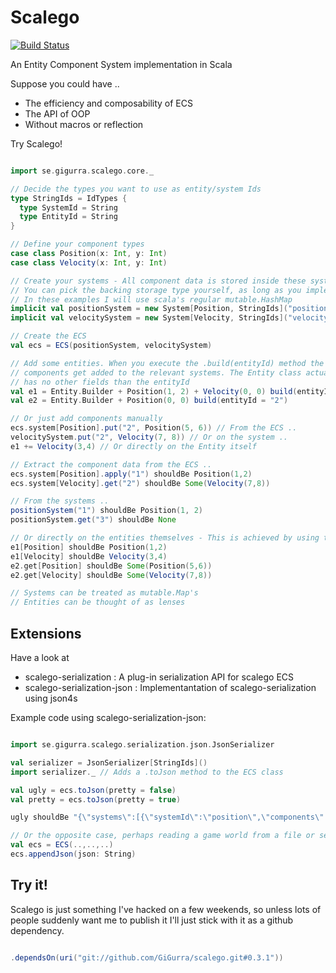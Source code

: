 # Scalego

[![Build Status](https://travis-ci.org/GiGurra/scalego.svg?branch=master)](https://travis-ci.org/GiGurra/scalego)

An Entity Component System implementation in Scala

Suppose you could have ..

* The efficiency and composability of ECS 
* The API of OOP
* Without macros or reflection

Try Scalego!

```scala

import se.gigurra.scalego.core._

// Decide the types you want to use as entity/system Ids
type StringIds = IdTypes {
  type SystemId = String
  type EntityId = String
}

// Define your component types
case class Position(x: Int, y: Int)
case class Velocity(x: Int, y: Int)

// Create your systems - All component data is stored inside these systems. 
// You can pick the backing storage type yourself, as long as you implement scala's mutable.Map trait. 
// In these examples I will use scala's regular mutable.HashMap
implicit val positionSystem = new System[Position, StringIds]("position", mutable.HashMap())
implicit val velocitySystem = new System[Velocity, StringIds]("velocity", mutable.HashMap())

// Create the ECS
val ecs = ECS(positionSystem, velocitySystem)

// Add some entities. When you execute the .build(entityId) method the 
// components get added to the relevant systems. The Entity class actually
// has no other fields than the entityId
val e1 = Entity.Builder + Position(1, 2) + Velocity(0, 0) build(entityId = "1")
val e2 = Entity.Builder + Position(0, 0) build(entityId = "2")

// Or just add components manually
ecs.system[Position].put("2", Position(5, 6)) // From the ECS ..
velocitySystem.put("2", Velocity(7, 8)) // Or on the system ..
e1 += Velocity(3,4) // Or directly on the Entity itself

// Extract the component data from the ECS ..
ecs.system[Position].apply("1") shouldBe Position(1,2)
ecs.system[Velocity].get("2") shouldBe Some(Velocity(7,8))

// From the systems ..
positionSystem("1") shouldBe Position(1, 2)
positionSystem.get("3") shouldBe None

// Or directly on the entities themselves - This is achieved by using the implicit System variables above
e1[Position] shouldBe Position(1,2)
e1[Velocity] shouldBe Velocity(3,4)
e2.get[Position] shouldBe Some(Position(5,6))
e2.get[Velocity] shouldBe Some(Velocity(7,8))

// Systems can be treated as mutable.Map's
// Entities can be thought of as lenses


```


## Extensions

Have a look at 

* scalego-serialization : A plug-in serialization API for scalego ECS 
* scalego-serialization-json : Implementantation of scalego-serialization using json4s

Example code using scalego-serialization-json:

```scala

import se.gigurra.scalego.serialization.json.JsonSerializer

val serializer = JsonSerializer[StringIds]()
import serializer._ // Adds a .toJson method to the ECS class

val ugly = ecs.toJson(pretty = false)
val pretty = ecs.toJson(pretty = true)

ugly shouldBe "{\"systems\":[{\"systemId\":\"position\",\"components\":[{\"id\":\"2\",\"data\":{\"x\":5,\"y\":6}},{\"id\":\"1\",\"data\":{\"x\":1,\"y\":2}}]},{\"systemId\":\"velocity\",\"components\":[{\"id\":\"2\",\"data\":{\"x\":7,\"y\":8}},{\"id\":\"1\",\"data\":{\"x\":3,\"y\":4}}]}]}"

// Or the opposite case, perhaps reading a game world from a file or sent over the network.
val ecs = ECS(..,..,..)
ecs.appendJson(json: String)


```


## Try it!

Scalego is just something I've hacked on a few weekends, so unless lots of people suddenly want me to publish it I'll just stick with it as a github dependency.

```sbt

.dependsOn(uri("git://github.com/GiGurra/scalego.git#0.3.1"))

```


